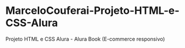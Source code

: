 # MarceloCouferai-Projeto-HTML-e-CSS-Alura
Projeto HTML e CSS Alura - Alura Book (E-commerce responsivo)

